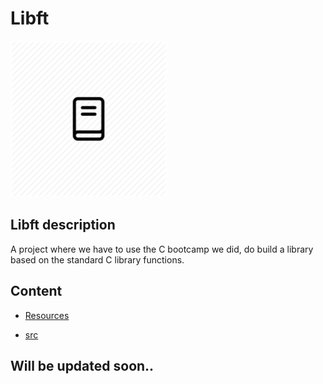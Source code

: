 # Libft

<img src="../Files/lib.png" width="250" />

## Libft description

A project where we have to use the C bootcamp we did, do build a library based on the standard C library functions.

## Content

* [Resources](Resources/)

* [src](src/)

## Will be updated soon..
